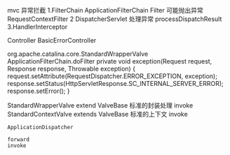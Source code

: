 mvc 异常拦截
1.FilterChain
ApplicationFilterChain 
Filter 可能抛出异常
RequestContextFilter
2 DispatcherServlet 处理异常
processDispatchResult
3.HandlerInterceptor

Controller
BasicErrorController


org.apache.catalina.core.StandardWrapperValve
ApplicationFilterChain.doFilter
  private void exception(Request request, Response response,
                           Throwable exception) {
        request.setAttribute(RequestDispatcher.ERROR_EXCEPTION, exception);
        response.setStatus(HttpServletResponse.SC_INTERNAL_SERVER_ERROR);
        response.setError();
    }
    
    
StandardWrapperValve extend ValveBase
 标准的封装处理
 invoke
StandardContextValve extends ValveBase
  标准的上下文
 invoke
 
 
 
    
    ApplicationDispatcher
    
    forward
    invoke